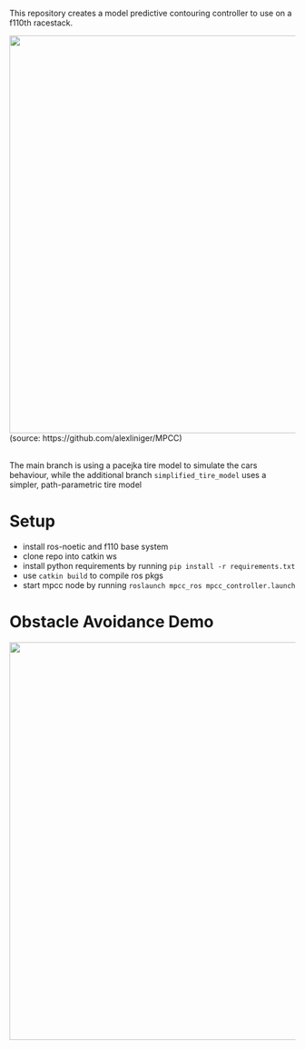 This repository creates a model predictive contouring controller to use on a f110th racestack.

<img src="https://github.com/wueestry/f110_mpcc/blob/main/docs/MPC_sim.gif" width="700" />
 (source: https://github.com/alexliniger/MPCC)

\
The main branch is using a pacejka tire model to simulate the cars behaviour, while the additional branch `simplified_tire_model` uses a simpler, path-parametric tire model

# Setup
- install ros-noetic and f110 base system
- clone repo into catkin ws
- install python requirements by running `pip install -r requirements.txt` 
- use `catkin build` to compile ros pkgs
- start mpcc node by running `roslaunch mpcc_ros mpcc_controller.launch`

# Obstacle Avoidance Demo
<img src="https://github.com/wueestry/f110_mpcc/blob/main/docs/obstacle_avoidance.gif" width="700" />
